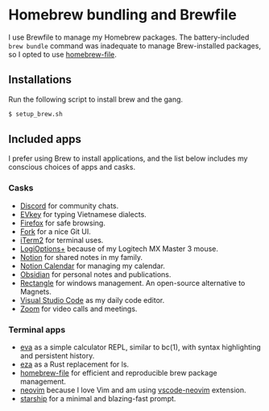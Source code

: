 # Homebrew bundling and Brewfile

I use Brewfile to manage my Homebrew packages. The battery-included `brew bundle` command was inadequate to manage
Brew-installed packages, so I opted to use [homebrew-file].

## Installations

Run the following script to install brew and the gang.

```sh
$ setup_brew.sh
```

## Included apps

I prefer using Brew to install applications, and the list below includes my conscious choices of apps and casks.

### Casks

- [Discord][discord] for community chats.
- [EVkey][evkey] for typing Vietnamese dialects.
- [Firefox][firefox] for safe browsing.
- [Fork][fork] for a nice Git UI.
- [iTerm2][iterm2] for terminal uses.
- [LogiOptions+][logioptions] because of my Logitech MX Master 3 mouse.
- [Notion][notion] for shared notes in my family.
- [Notion Calendar][notion-calendar] for managing my calendar.
- [Obsidian][obsidian] for personal notes and publications.
- [Rectangle][rectangle] for windows management. An open-source alternative to Magnets.
- [Visual Studio Code][vscode] as my daily code editor.
- [Zoom][zoom] for video calls and meetings.


### Terminal apps

- [eva] as a simple calculator REPL, similar to bc(1), with syntax highlighting and persistent history.
- [eza] as a Rust replacement for ls.
- [homebrew-file] for efficient and reproducible brew package management.
- [neovim] because I love Vim and am using [vscode-neovim] extension.
- [starship] for a minimal and blazing-fast prompt.

[discord]: https://discord.com/
[evkey]: https://evkeyvn.com/
[eva]: https://github.com/oppiliappan/eva
[eza]: https://github.com/eza-community/eza
[firefox]: https://www.mozilla.org/en-US/firefox/
[fork]: https://fork.dev/
[homebrew-file]: https://github.com/rcmdnk/homebrew-file
[iterm2]: https://iterm2.com/
[logioptions]: https://www.logitech.com/en-us/software/options.html
[neovim]: https://neovim.io/
[notion-calendar]: https://www.notion.so/product/calendar
[notion]: https://www.notion.so/
[obsidian]: https://obsidian.md/
[rectangle]: https://rectangleapp.com/
[starship]: https://starship.rs/
[vscode]: https://code.visualstudio.com/
[vscode-neovim]: https://marketplace.visualstudio.com/items?itemName=asvetliakov.vscode-neovim
[zoom]: https://www.zoom.us/
